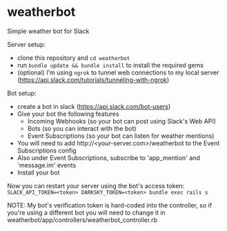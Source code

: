 # weatherbot
Simple weather bot for Slack

Server setup:
- clone this repository and `cd weatherbot`
- run `bundle update && bundle install` to install the required gems
- (optional) I'm using `ngrok` to tunnel web connections to my local server (https://api.slack.com/tutorials/tunneling-with-ngrok)

Bot setup:
- create a bot in slack (https://api.slack.com/bot-users)
- Give your bot the following features
  - Incoming Webhooks (so your bot can post using Slack's Web API)
  - Bots (so you can interact with the bot)
  - Event Subscriptions (so your bot can listen for weather mentions)
- You will need to add http://<your-server.com>/weatherbot to the Event Subscriptions config
- Also under Event Subscriptions, subscribe to 'app_mention' and 'message.im' events
- Install your bot

Now you can restart your server using the bot's access token:
`SLACK_API_TOKEN=<token> DARKSKY_TOKEN=<token> bundle exec rails s`

NOTE: My bot's verification token is hard-coded into the controller, so if you're using a different bot you will need to change it in weatherbot/app/controllers/weatherbot_controller.rb
